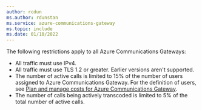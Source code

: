 ```yaml
---
author: rcdun
ms.author: rdunstan
ms.service: azure-communications-gateway
ms.topic: include
ms.date: 01/10/2022
---
```


The following restrictions apply to all Azure Communications Gateways:

* All traffic must use IPv4.
* All traffic must use TLS 1.2 or greater. Earlier versions aren't supported.
* The number of active calls is limited to 15% of the number of users assigned to Azure Communications Gateway. For the definition of users, see [Plan and manage costs for Azure Communications Gateway](/azure/communications-gateway/plan-and-manage-costs).
* The number of calls being actively transcoded is limited to 5% of the total number of active calls.